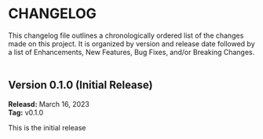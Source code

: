 # CHANGELOG
This changelog file outlines a chronologically ordered list of the changes made on this project. 
It is organized by version and release date followed by a list of Enhancements, New Features, Bug Fixes, and/or Breaking Changes.
<br /><br />

## Version 0.1.0 (Initial Release)
**Releasd:** March 16, 2023<br />
**Tag:** v0.1.0

This is the initial release
